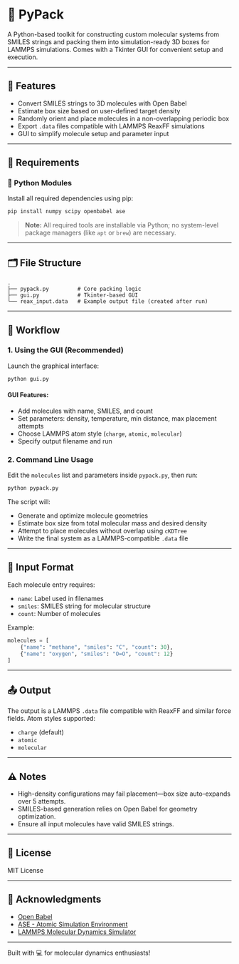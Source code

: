 # 🔪 PyPack

A Python-based toolkit for constructing custom molecular systems from SMILES strings and packing them into simulation-ready 3D boxes for LAMMPS simulations. Comes with a Tkinter GUI for convenient setup and execution.

---

## 🚀 Features

* Convert SMILES strings to 3D molecules with Open Babel
* Estimate box size based on user-defined target density
* Randomly orient and place molecules in a non-overlapping periodic box
* Export `.data` files compatible with LAMMPS ReaxFF simulations
* GUI to simplify molecule setup and parameter input

---

## 🧰 Requirements

### 🐍 Python Modules

Install all required dependencies using pip:

```bash
pip install numpy scipy openbabel ase
```

> **Note:** All required tools are installable via Python; no system-level package managers (like `apt` or `brew`) are necessary.

---

## 🗂️ File Structure

```
.
├── pypack.py         # Core packing logic
├── gui.py            # Tkinter-based GUI
└── reax_input.data   # Example output file (created after run)
```

---

## 🧪 Workflow

### 1. Using the GUI (Recommended)

Launch the graphical interface:

```bash
python gui.py
```

#### GUI Features:

* Add molecules with name, SMILES, and count
* Set parameters: density, temperature, min distance, max placement attempts
* Choose LAMMPS atom style (`charge`, `atomic`, `molecular`)
* Specify output filename and run

### 2. Command Line Usage

Edit the `molecules` list and parameters inside `pypack.py`, then run:

```bash
python pypack.py
```

The script will:

* Generate and optimize molecule geometries
* Estimate box size from total molecular mass and desired density
* Attempt to place molecules without overlap using `cKDTree`
* Write the final system as a LAMMPS-compatible `.data` file

---

## 📅 Input Format

Each molecule entry requires:

* `name`: Label used in filenames
* `smiles`: SMILES string for molecular structure
* `count`: Number of molecules

Example:

```python
molecules = [
    {"name": "methane", "smiles": "C", "count": 30},
    {"name": "oxygen", "smiles": "O=O", "count": 12}
]
```

---

## 📤 Output

The output is a LAMMPS `.data` file compatible with ReaxFF and similar force fields. Atom styles supported:

* `charge` (default)
* `atomic`
* `molecular`

---

## ⚠️ Notes

* High-density configurations may fail placement—box size auto-expands over 5 attempts.
* SMILES-based generation relies on Open Babel for geometry optimization.
* Ensure all input molecules have valid SMILES strings.

---

## 📜 License

MIT License

---

## 🙌 Acknowledgments

* [Open Babel](https://openbabel.org/)
* [ASE - Atomic Simulation Environment](https://wiki.fysik.dtu.dk/ase/)
* [LAMMPS Molecular Dynamics Simulator](https://lammps.org)

---

Built with 💻 for molecular dynamics enthusiasts!
